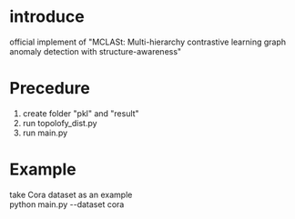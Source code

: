 # introduce  
official implement of "MCLASt: Multi-hierarchy contrastive learning graph anomaly detection with structure-awareness"
# Precedure  
1. create folder "pkl" and "result"
2. run topolofy_dist.py
3. run main.py
# Example  
take Cora dataset as an example  
python main.py --dataset cora
